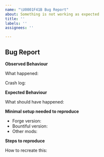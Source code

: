 ```yaml
---
name: "\U0001F41B Bug Report"
about: Something is not working as expected
title: ''
labels: ''
assignees: ''

---
```


## Bug Report

**Observed Behaviour**

What happened:

Crash log: 

**Expected Behaviour**

What should have happened:

**Minimal setup needed to reproduce**

- Forge version: 
- Bountiful version: 
- Other mods:

**Steps to reproduce**

How to recreate this:
